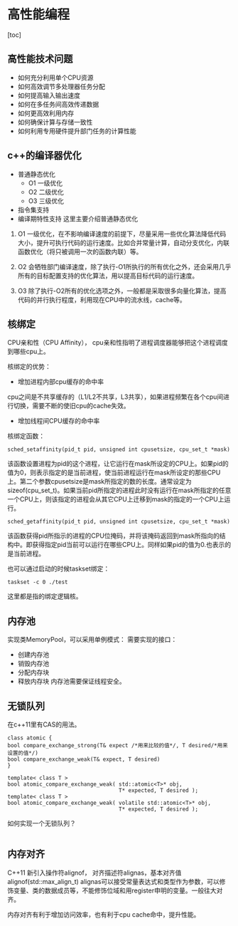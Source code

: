 # 高性能编程
[toc]

## 高性能技术问题
* 如何充分利用单个CPU资源
* 如何高效调节多处理器任务分配
* 如何提高输入输出速度
* 如何在多任务间高效传递数据
* 如何更高效利用内存
* 如何确保计算与存储一致性
* 如何利用专用硬件提升部门任务的计算性能


## c++的编译器优化
* 普通静态优化
    * O1 一级优化
    * O2 二级优化
    * O3 三级优化
* 指令集支持
* 编译期特性支持
这里主要介绍普通静态优化

1. O1
一级优化，在不影响编译速度的前提下，尽量采用一些优化算法降低代码大小，提升可执行代码的运行速度。比如合并常量计算，自动分支优化，内联函数优化（将只被调用一次的函数内联）等。

2. O2
会牺牲部门编译速度，除了执行-O1所执行的所有优化之外，还会采用几乎所有的目标配置支持的优化算法，用以提高目标代码的运行速度。

3. O3
除了执行-O2所有的优化选项之外，一般都是采取很多向量化算法，提高代码的并行执行程度，利用现在CPU中的流水线，cache等。

## 核绑定
CPU亲和性（CPU Affinity）， cpu亲和性指明了进程调度器能够把这个进程调度到哪些cpu上。

核绑定的优势：
* 增加进程内部cpu缓存的命中率

cpu之间是不共享缓存的（L1/L2不共享，L3共享），如果进程频繁在各个cpu间进行切换，需要不断的使旧cpu的cache失效。

* 增加线程间CPU缓存的命中率

核绑定函数：
```
sched_setaffinity(pid_t pid, unsigned int cpusetsize, cpu_set_t *mask)
```
该函数设置进程为pid的这个进程，让它运行在mask所设定的CPU上。如果pid的值为0，则表示指定的是当前进程，使当前进程运行在mask所设定的那些CPU上。第二个参数cpusetsize是mask所指定的数的长度。通常设定为sizeof(cpu_set_t)。如果当前pid所指定的进程此时没有运行在mask所指定的任意一个CPU上，则该指定的进程会从其它CPU上迁移到mask的指定的一个CPU上运行。

```
sched_getaffinity(pid_t pid, unsigned int cpusetsize, cpu_set_t *mask)
```
该函数获得pid所指示的进程的CPU位掩码，并将该掩码返回到mask所指向的结构中。即获得指定pid当前可以运行在哪些CPU上。同样如果pid的值为0.也表示的是当前进程。


也可以通过启动的时候taskset绑定：
```
taskset -c 0 ./test
```

这里都是指的绑定逻辑核。

## 内存池
实现类MemoryPool，可以采用单例模式：
需要实现的接口：
* 创建内存池
* 销毁内存池
* 分配内存块
* 释放内存块
内存池需要保证线程安全。

## 无锁队列
在c++11里有CAS的用法。
```
class atomic {
bool compare_exchange_strong(T& expect /*用来比较的值*/, T desired/*用来设置的值*/)
bool compare_exchange_weak(T& expect, T desired)
}

template< class T >
bool atomic_compare_exchange_weak( std::atomic<T>* obj,
                                   T* expected, T desired );
template< class T >
bool atomic_compare_exchange_weak( volatile std::atomic<T>* obj,
                                   T* expected, T desired );
```

如何实现一个无锁队列？
```

```

## 内存对齐
C++11 新引入操作符alignof， 对齐描述符alignas，基本对齐值 alignof(std::max_align_t)
alignas可以接受常量表达式和类型作为参数，可以修饰变量、类的数据成员等，不能修饰位域和用register申明的变量。一般往大对齐。

内存对齐有利于增加访问效率，也有利于cpu cache命中，提升性能。

